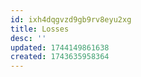 ```yaml
---
id: ixh4dqgvzd9gb9rv8eyu2xg
title: Losses
desc: ''
updated: 1744149861638
created: 1743635958364
---
```

